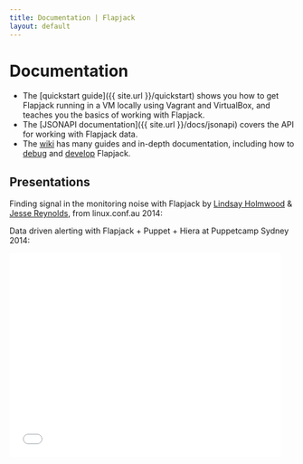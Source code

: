 ```yaml
---
title: Documentation | Flapjack
layout: default
---
```


# Documentation

 - The [quickstart guide]({{ site.url }}/quickstart) shows you how to get Flapjack running in a VM locally using Vagrant and VirtualBox, and teaches you the basics of working with Flapjack.
 - The [JSONAPI documentation]({{ site.url }}/docs/jsonapi) covers the API for working with Flapjack data.
 - The [wiki](https://github.com/flpjck/flapjack/wiki) has many guides and in-depth documentation, including how to [debug](https://github.com/flpjck/flapjack/wiki/DEBUGGING) and [develop](https://github.com/flpjck/flapjack/wiki/DEVELOPING) Flapjack.

## Presentations

Finding signal in the monitoring noise with Flapjack by [Lindsay Holmwood](https://twitter.com/auxesis) &amp; [Jesse Reynolds](https://twitter.com/jessereynolds), from linux.conf.au 2014:

<script async class="speakerdeck-embed" data-id="edad17e05a79013198bb160749daae2c" data-ratio="1.33333333333333" src="//speakerdeck.com/assets/embed.js"></script>

Data driven alerting with Flapjack + Puppet + Hiera at Puppetcamp Sydney 2014:

<iframe width="480" height="360" src="//www.youtube.com/embed/pV-kv9J-w-Q?rel=0" frameborder="0" allowfullscreen></iframe>
